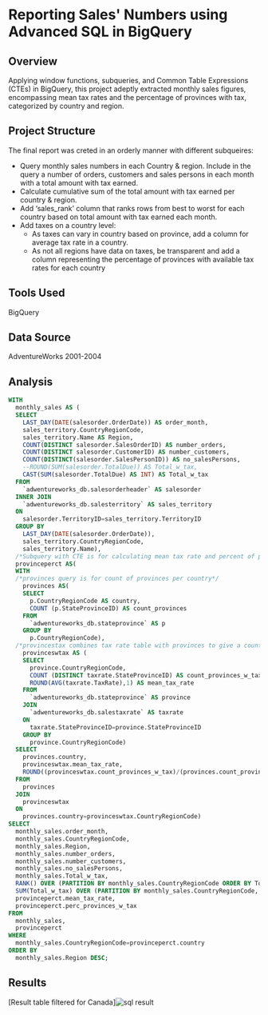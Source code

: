 # Reporting Sales' Numbers using Advanced SQL in BigQuery

## Overview
Applying window functions, subqueries, and Common Table Expressions (CTEs) in BigQuery, this  project adeptly extracted monthly sales figures, encompassing mean tax rates and the percentage of provinces with tax, categorized by country and region.

## Project Structure
The final report was creted in an orderly manner with different subqueires:
+ Query monthly sales numbers in each Country & region. Include in the query a number of orders, customers and sales persons in each month with a total amount with tax earned.
+ Calculate cumulative sum of the total amount with tax earned per country & region.
+ Add ‘sales_rank’ column that ranks rows from best to worst for each country based on total amount with tax earned each month.
+ Add taxes on a country level:
  * As taxes can vary in country based on province, add a column for average tax rate in a country.
  * As not all regions have data on taxes, be transparent and add a column representing the percentage of provinces with available tax rates for each country


## Tools Used
BigQuery

## Data Source
AdventureWorks 2001-2004

## Analysis

```sql
WITH
  monthly_sales AS (
  SELECT
    LAST_DAY(DATE(salesorder.OrderDate)) AS order_month,
    sales_territory.CountryRegionCode,
    sales_territory.Name AS Region,
    COUNT(DISTINCT salesorder.SalesOrderID) AS number_orders,
    COUNT(DISTINCT salesorder.CustomerID) AS number_customers,
    COUNT(DISTINCT(salesorder.SalesPersonID)) AS no_salesPersons,
    --ROUND(SUM(salesorder.TotalDue)) AS Total_w_tax,
    CAST(SUM(salesorder.TotalDue) AS INT) AS Total_w_tax
  FROM
    `adwentureworks_db.salesorderheader` AS salesorder 
  INNER JOIN
    `adwentureworks_db.salesterritory` AS sales_territory
  ON
    salesorder.TerritoryID=sales_territory.TerritoryID
  GROUP BY
    LAST_DAY(DATE(salesorder.OrderDate)),
    sales_territory.CountryRegionCode,
    sales_territory.Name),
  /*Subquery with CTE is for calculating mean tax rate and percent of provinces with taxes in each country*/
  provinceperct AS(
  WITH 
  /*provinces query is for count of provinces per country*/
    provinces AS(
    SELECT
      p.CountryRegionCode AS country,
      COUNT (p.StateProvinceID) AS count_provinces
    FROM
      `adwentureworks_db.stateprovince` AS p
    GROUP BY
      p.CountryRegionCode),
  /*provincestax combines tax rate table with provinces to give a count of provinces with tax per country*/
    provinceswtax AS (
    SELECT
      province.CountryRegionCode,
      COUNT (DISTINCT taxrate.StateProvinceID) AS count_provinces_w_tax,
      ROUND(AVG(taxrate.TaxRate),1) AS mean_tax_rate
    FROM
      `adwentureworks_db.stateprovince` AS province
    JOIN
      `adwentureworks_db.salestaxrate` AS taxrate
    ON
      taxrate.StateProvinceID=province.StateProvinceID
    GROUP BY
      province.CountryRegionCode)
  SELECT
    provinces.country,
    provinceswtax.mean_tax_rate,
    ROUND((provinceswtax.count_provinces_w_tax)/(provinces.count_provinces),2) AS perc_provinces_w_tax,
  FROM
    provinces
  JOIN
    provinceswtax
  ON
    provinces.country=provinceswtax.CountryRegionCode)
SELECT
  monthly_sales.order_month,
  monthly_sales.CountryRegionCode,
  monthly_sales.Region,
  monthly_sales.number_orders,
  monthly_sales.number_customers,
  monthly_sales.no_salesPersons,
  monthly_sales.Total_w_tax,
  RANK() OVER (PARTITION BY monthly_sales.CountryRegionCode ORDER BY Total_w_tax DESC ) AS country_sales_rank,
  SUM(Total_w_tax) OVER (PARTITION BY monthly_sales.CountryRegionCode, monthly_sales.Region ORDER BY monthly_sales.order_month ) AS cumulative_sum,
  provinceperct.mean_tax_rate,
  provinceperct.perc_provinces_w_tax
FROM
  monthly_sales,
  provinceperct
WHERE
  monthly_sales.CountryRegionCode=provinceperct.country
ORDER BY
  monthly_sales.Region DESC;
```

## Results
[Result table filtered for Canada]![sql result](https://github.com/ammu993/Advanced-SQL/assets/74145869/4f6c991c-5970-4509-a143-747ac3abcd22)




